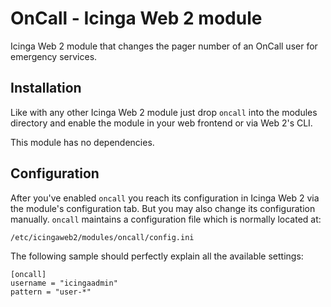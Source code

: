 # OnCall - Icinga Web 2 module

Icinga Web 2 module that changes the pager number of an OnCall user for emergency services.

## Installation

Like with any other Icinga Web 2 module just drop `oncall` into the modules directory and enable
the module in your web frontend or via Web 2's CLI.

This module has no dependencies.

## Configuration

After you've enabled `oncall` you reach its configuration in Icinga Web 2 via the module's configuration tab.
But you may also change its configuration manually.
`oncall` maintains a configuration file which is normally located at:

```
/etc/icingaweb2/modules/oncall/config.ini
```

The following sample should perfectly explain all the available settings:

```
[oncall]
username = "icingaadmin"
pattern = "user-*"
```
